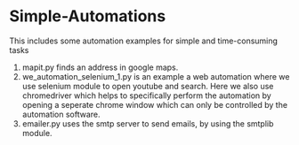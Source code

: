 # Simple-Automations
This includes some automation examples for simple and time-consuming tasks

1. mapit.py finds an address in google maps.
2. we_automation_selenium_1.py is an example a web automation where we use selenium module to open youtube and search. Here we also use chromedriver which helps to specifically perform the automation by opening a seperate chrome window which can only be controlled by the automation software.
3. emailer.py uses the smtp server to send emails, by using the smtplib module.
